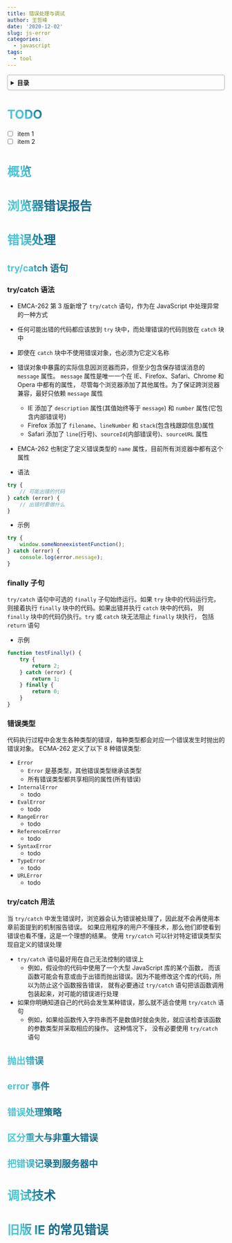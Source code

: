 ```yaml
---
title: 错误处理与调试
author: 王哲峰
date: '2020-12-02'
slug: js-error
categories:
  - javascript
tags:
  - tool
---
```


<style>
h1 {
  background-color: #2B90B6;
  background-image: linear-gradient(45deg, #4EC5D4 10%, #146b8c 20%);
  background-size: 100%;
  -webkit-background-clip: text;
  -moz-background-clip: text;
  -webkit-text-fill-color: transparent;
  -moz-text-fill-color: transparent;
}
h2 {
  background-color: #2B90B6;
  background-image: linear-gradient(45deg, #4EC5D4 10%, #146b8c 20%);
  background-size: 100%;
  -webkit-background-clip: text;
  -moz-background-clip: text;
  -webkit-text-fill-color: transparent;
  -moz-text-fill-color: transparent;
}

details {
    border: 1px solid #aaa;
    border-radius: 4px;
    padding: .5em .5em 0;
}

summary {
    font-weight: bold;
    margin: -.5em -.5em 0;
    padding: .5em;
}

details[open] {
    padding: .5em;
}

details[open] summary {
    border-bottom: 1px solid #aaa;
    margin-bottom: .5em;
}
</style>

<details><summary>目录</summary><p>

- [TODO](#todo)
- [概览](#概览)
- [浏览器错误报告](#浏览器错误报告)
- [错误处理](#错误处理)
  - [try/catch 语句](#trycatch-语句)
    - [try/catch 语法](#trycatch-语法)
    - [finally 子句](#finally-子句)
    - [错误类型](#错误类型)
    - [try/catch 用法](#trycatch-用法)
  - [抛出错误](#抛出错误)
  - [error 事件](#error-事件)
  - [错误处理策略](#错误处理策略)
  - [区分重大与非重大错误](#区分重大与非重大错误)
  - [把错误记录到服务器中](#把错误记录到服务器中)
- [调试技术](#调试技术)
- [旧版 IE 的常见错误](#旧版-ie-的常见错误)
</p></details><p></p>

# TODO

- [ ] item 1
- [ ] item 2

# 概览



# 浏览器错误报告


# 错误处理

## try/catch 语句


### try/catch 语法

* EMCA-262 第 3 版新增了 `try/catch` 语句，作为在 JavaScript 中处理异常的一种方式
* 任何可能出错的代码都应该放到 `try` 块中，而处理错误的代码则放在 `catch` 块中
* 即使在 `catch` 块中不使用错误对象，也必须为它定义名称
* 错误对象中暴露的实际信息因浏览器而异，但至少包含保存错误消息的 `message` 属性。
  `message` 属性是唯一一个在 IE、Firefox、Safari、Chrome 和 Opera 中都有的属性，
  尽管每个浏览器添加了其他属性。为了保证跨浏览器兼容，最好只依赖 `message` 属性
    - IE 添加了 `description` 属性(其值始终等于 `message`) 和 `number` 属性(它包含内部错误号)
    - Firefox 添加了 `filename`、`lineNumber` 和 `stack`(包含栈跟踪信息)属性
    - Safari 添加了 `line`(行号)、`sourceId`(内部错误号)、`sourceURL` 属性
* EMCA-262 也制定了定义错误类型的 `name` 属性，目前所有浏览器中都有这个属性

* 语法

```js
try {
    // 可能出错的代码
} catch (error) {
    // 出错时要做什么
}
```

* 示例

```js
try {
    window.someNoneexistentFunction();
} catch (error) {
    console.log(error.message);
}
```

### finally 子句

`try/catch` 语句中可选的 `finally` 子句始终运行。如果 `try` 块中的代码运行完，
则接着执行 `finally` 块中的代码。如果出错并执行 `catch` 块中的代码，
则 `finally` 块中的代码仍执行。`try` 或 `catch` 块无法阻止 `finally` 块执行，
包括 `return` 语句

* 示例

```js
function testFinally() {
    try {
        return 2;
    } catch (error) {
        return 1;
    } finally {
        return 0;
    }
}
```

### 错误类型

代码执行过程中会发生各种类型的错误，每种类型都会对应一个错误发生时抛出的错误对象。
ECMA-262 定义了以下 8 种错误类型:

* `Error`
    - `Error` 是基类型，其他错误类型继承该类型
    - 所有错误类型都共享相同的属性(所有错误)
* `InternalError`
    - todo
* `EvalError`
    - todo
* `RangeError`
    - todo
* `ReferenceError`
    - todo
* `SyntaxError`
    - todo
* `TypeError`
    - todo
* `URLError`
    - todo


### try/catch 用法

当 `try/catch` 中发生错误时，浏览器会认为错误被处理了，因此就不会再使用本章前面提到的机制报告错误。
如果应用程序的用户不懂技术，那么他们即使看到错误也看不懂，这是一个理想的结果。
使用 `try/catch` 可以针对特定错误类型实现自定义的错误处理

* `try/catch` 语句最好用在自己无法控制的错误上
    - 例如，假设你的代码中使用了一个大型 JavaScript 库的某个函数，
      而该函数可能会有意或由于出错而抛出错误。因为不能修改这个库的代码，所以为防止这个函数报告错误，
      就有必要通过 `try/catch` 语句把该函数调用包装起来，对可能的错误进行处理
* 如果你明确知道自己的代码会发生某种错误，那么就不适合使用 `try/catch` 语句
    - 例如，如果给函数传入字符串而不是数值时就会失败，就应该检查该函数的参数类型并采取相应的操作。
      这种情况下， 没有必要使用 `try/catch` 语句

## 抛出错误


## error 事件


## 错误处理策略

## 区分重大与非重大错误


## 把错误记录到服务器中



# 调试技术


# 旧版 IE 的常见错误